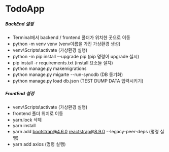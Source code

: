 # TodoApp

##### BackEnd 설정
- Terminal에서 backend / frontend 폴더가 위치한 곳으로 이동
- python -m venv venv (venv이름을 가진 가상환경 생성)
- venv\Scripts\activate (가상환경 실행)
- python -m pip install --upgrade pip (pip 명령어 upgrade 실시)
- pip install -r requirements.txt (install 요소들 설치)
- python manage.py makemigrations
- python manage.py migarte --run-syncdb (DB 동기화)
- python manage.py load db.json (TEST DUMP DATA 입력시키기)

##### FrontEnd 설정
- venv\Scripts\activate (가상환경 실행)
- frontend 폴더 위치로 이동
- yarn.lock 삭제
- yarn install
- yarn add bootstrap@4.6.0 reactstrap@8.9.0 --legacy-peer-deps (명령 실행)
- yarn add axios (명령 실행)
